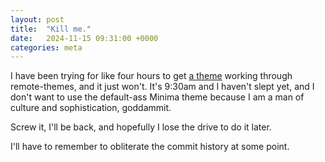 ```yaml
---
layout: post
title:  "Kill me."
date:   2024-11-15 09:31:00 +0000
categories: meta
---
```

I have been trying for like four hours to get [a theme](https://github.com/pages-themes/hacker) working through remote-themes, and it just won't. It's 9:30am and I haven't slept yet, and I don't want to use the default-ass Minima theme because I am a man of culture and sophistication, goddammit.

Screw it, I'll be back, and hopefully I lose the drive to do it later.

I'll have to remember to obliterate the commit history at some point.

